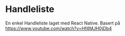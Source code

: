 # Handleliste

En enkel Handleliste laget med React Native. Basert på https://www.youtube.com/watch?v=Hf4MJH0jDb4
